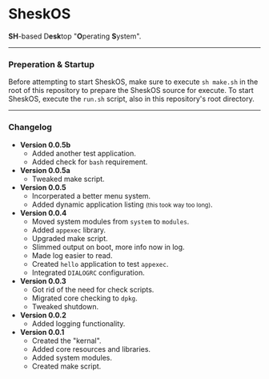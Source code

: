 # SheskOS
**SH**-based D**esk**top "**O**perating **S**ystem".

---

### Preperation & Startup
Before attempting to start SheskOS, make sure to execute `sh make.sh` in the root of this repository to prepare the SheskOS source for execute. To start SheskOS, execute the `run.sh` script, also in this repository's root directory.

---

### Changelog
- **Version 0.0.5b**
    - Added another test application.
    - Added check for `bash` requirement.
- **Version 0.0.5a**
    - Tweaked make script.
- **Version 0.0.5**
    - Incorperated a better menu system.
    - Added dynamic application listing <small>(this took way too long)</small>.
- **Version 0.0.4**
    - Moved system modules from `system` to `modules`.
    - Added `appexec` library.
    - Upgraded make script.
    - Slimmed output on boot, more info now in log.
    - Made log easier to read.
    - Created `hello` application to test `appexec`.
    - Integrated `DIALOGRC` configuration.
- **Version 0.0.3**
    - Got rid of the need for check scripts.
    - Migrated core checking to `dpkg`.
    - Tweaked shutdown.
- **Version 0.0.2**
    - Added logging functionality.
- **Version 0.0.1**
    - Created the "kernal".
    - Added core resources and libraries.
    - Added system modules.
    - Created make script.